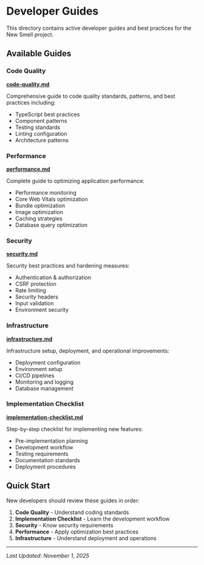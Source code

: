 # Developer Guides

This directory contains active developer guides and best practices for the New Smell project.

## Available Guides

### Code Quality

**[code-quality.md](./code-quality.md)**

Comprehensive guide to code quality standards, patterns, and best practices including:

- TypeScript best practices
- Component patterns
- Testing standards
- Linting configuration
- Architecture patterns

### Performance

**[performance.md](./performance.md)**

Complete guide to optimizing application performance:

- Performance monitoring
- Core Web Vitals optimization
- Bundle optimization
- Image optimization
- Caching strategies
- Database query optimization

### Security

**[security.md](./security.md)**

Security best practices and hardening measures:

- Authentication & authorization
- CSRF protection
- Rate limiting
- Security headers
- Input validation
- Environment security

### Infrastructure

**[infrastructure.md](./infrastructure.md)**

Infrastructure setup, deployment, and operational improvements:

- Deployment configuration
- Environment setup
- CI/CD pipelines
- Monitoring and logging
- Database management

### Implementation Checklist

**[implementation-checklist.md](./implementation-checklist.md)**

Step-by-step checklist for implementing new features:

- Pre-implementation planning
- Development workflow
- Testing requirements
- Documentation standards
- Deployment procedures

## Quick Start

New developers should review these guides in order:

1. **Code Quality** - Understand coding standards
2. **Implementation Checklist** - Learn the development workflow
3. **Security** - Know security requirements
4. **Performance** - Apply optimization best practices
5. **Infrastructure** - Understand deployment and operations

---

_Last Updated: November 1, 2025_
